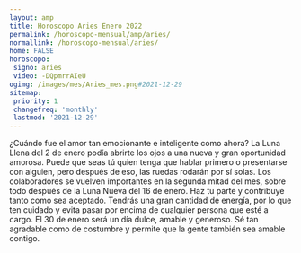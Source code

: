 ```yaml
---
layout: amp
title: Horoscopo Aries Enero 2022 
permalink: /horoscopo-mensual/amp/aries/
normallink: /horoscopo-mensual/aries/
home: FALSE
horoscopo:
 signo: aries
 video: -DQpmrrAIeU
ogimg: /images/mes/Aries_mes.png#2021-12-29
sitemap:
 priority: 1
 changefreq: 'monthly'
 lastmod: '2021-12-29'
---
```



¿Cuándo fue el amor tan emocionante e inteligente como ahora? La Luna Llena del 2 de enero podía abrirte los ojos a una nueva y gran oportunidad amorosa. Puede que seas tú quien tenga que hablar primero o presentarse con alguien, pero después de eso, las ruedas rodarán por sí solas. Los colaboradores se vuelven importantes en la segunda mitad del mes, sobre todo después de la Luna Nueva del 16 de enero. Haz tu parte y contribuye tanto como sea aceptado. Tendrás una gran cantidad de energía, por lo que ten cuidado y evita pasar por encima de cualquier persona que esté a cargo. El 30 de enero será un día dulce, amable y generoso. Sé tan agradable como de costumbre y permite que la gente también sea amable contigo.